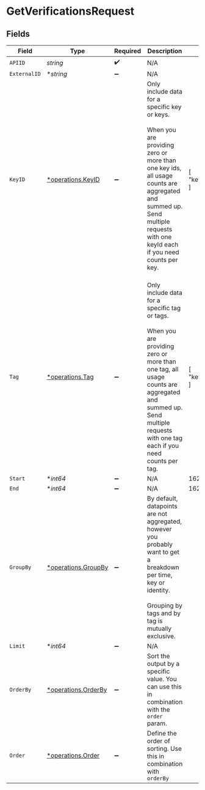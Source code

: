 # GetVerificationsRequest


## Fields

| Field                                                                                                                                                                                                                        | Type                                                                                                                                                                                                                         | Required                                                                                                                                                                                                                     | Description                                                                                                                                                                                                                  | Example                                                                                                                                                                                                                      |
| ---------------------------------------------------------------------------------------------------------------------------------------------------------------------------------------------------------------------------- | ---------------------------------------------------------------------------------------------------------------------------------------------------------------------------------------------------------------------------- | ---------------------------------------------------------------------------------------------------------------------------------------------------------------------------------------------------------------------------- | ---------------------------------------------------------------------------------------------------------------------------------------------------------------------------------------------------------------------------- | ---------------------------------------------------------------------------------------------------------------------------------------------------------------------------------------------------------------------------- |
| `APIID`                                                                                                                                                                                                                      | *string*                                                                                                                                                                                                                     | :heavy_check_mark:                                                                                                                                                                                                           | N/A                                                                                                                                                                                                                          |                                                                                                                                                                                                                              |
| `ExternalID`                                                                                                                                                                                                                 | **string*                                                                                                                                                                                                                    | :heavy_minus_sign:                                                                                                                                                                                                           | N/A                                                                                                                                                                                                                          |                                                                                                                                                                                                                              |
| `KeyID`                                                                                                                                                                                                                      | [*operations.KeyID](../../models/operations/keyid.md)                                                                                                                                                                        | :heavy_minus_sign:                                                                                                                                                                                                           | Only include data for a specific key or keys.<br/><br/>When you are providing zero or more than one key ids, all usage counts are aggregated and summed up. Send multiple requests with one keyId each if you need counts per key.<br/><br/> | [<br/>"key_1234"<br/>]                                                                                                                                                                                                       |
| `Tag`                                                                                                                                                                                                                        | [*operations.Tag](../../models/operations/tag.md)                                                                                                                                                                            | :heavy_minus_sign:                                                                                                                                                                                                           | Only include data for a specific tag or tags.<br/><br/>When you are providing zero or more than one tag, all usage counts are aggregated and summed up. Send multiple requests with one tag each if you need counts per tag. | [<br/>"key_1234"<br/>]                                                                                                                                                                                                       |
| `Start`                                                                                                                                                                                                                      | **int64*                                                                                                                                                                                                                     | :heavy_minus_sign:                                                                                                                                                                                                           | N/A                                                                                                                                                                                                                          | 1620000000000                                                                                                                                                                                                                |
| `End`                                                                                                                                                                                                                        | **int64*                                                                                                                                                                                                                     | :heavy_minus_sign:                                                                                                                                                                                                           | N/A                                                                                                                                                                                                                          | 1620000000000                                                                                                                                                                                                                |
| `GroupBy`                                                                                                                                                                                                                    | [*operations.GroupBy](../../models/operations/groupby.md)                                                                                                                                                                    | :heavy_minus_sign:                                                                                                                                                                                                           | By default, datapoints are not aggregated, however you probably want to get a breakdown per time, key or identity.<br/><br/>Grouping by tags and by tag is mutually exclusive.                                               |                                                                                                                                                                                                                              |
| `Limit`                                                                                                                                                                                                                      | **int64*                                                                                                                                                                                                                     | :heavy_minus_sign:                                                                                                                                                                                                           | N/A                                                                                                                                                                                                                          |                                                                                                                                                                                                                              |
| `OrderBy`                                                                                                                                                                                                                    | [*operations.OrderBy](../../models/operations/orderby.md)                                                                                                                                                                    | :heavy_minus_sign:                                                                                                                                                                                                           | Sort the output by a specific value. You can use this in combination with the `order` param.                                                                                                                                 |                                                                                                                                                                                                                              |
| `Order`                                                                                                                                                                                                                      | [*operations.Order](../../models/operations/order.md)                                                                                                                                                                        | :heavy_minus_sign:                                                                                                                                                                                                           | Define the order of sorting. Use this in combination with `orderBy`                                                                                                                                                          |                                                                                                                                                                                                                              |